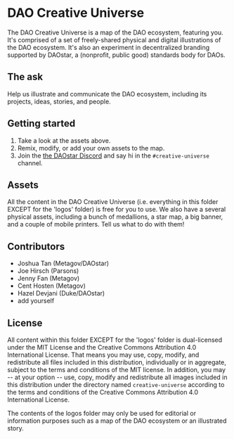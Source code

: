 # DAO Creative Universe
The DAO Creative Universe is a map of the DAO ecosystem, featuring you. It's comprised of a set of freely-shared physical and digital illustrations of the DAO ecosystem. It's also an experiment in decentralized branding supported by DAOstar, a (nonprofit, public good) standards body for DAOs.

## The ask
Help us illustrate and communicate the DAO ecosystem, including its projects, ideas, stories, and people.

## Getting started
1. Take a look at the assets above.
2. Remix, modify, or add your own assets to the map.
3. Join the [the DAOstar Discord](https://discord.gg/crEUNHEr68) and say hi in the `#creative-universe` channel.

## Assets
All the content in the DAO Creative Universe (i.e. everything in this folder EXCEPT for the 'logos' folder) is free for you to use. We also have a several physical assets, including a bunch of medallions, a star map, a big banner, and a couple of mobile printers. Tell us what to do with them!

## Contributors
* Joshua Tan (Metagov/DAOstar)
* Joe Hirsch (Parsons)
* Jenny Fan (Metagov)
* Cent Hosten (Metagov)
* Hazel Devjani (Duke/DAOstar)
* add yourself

## License
All content within this folder EXCEPT for the 'logos' folder is dual-licensed under the MIT License and the Creative Commons Attribution 4.0 International License. That means you may use, copy, modify, and redistribute all files included in this distribution, individually or in aggregate, subject to the terms and conditions of the MIT license. In addition, you may -- at your option -- use, copy, modify and redistribute all images included in this distribution under the directory named `creative-universe` according to the terms and conditions of the Creative Commons Attribution 4.0 International License.

The contents of the logos folder may only be used for editorial or information purposes such as a map of the DAO ecosystem or an illustrated story.
